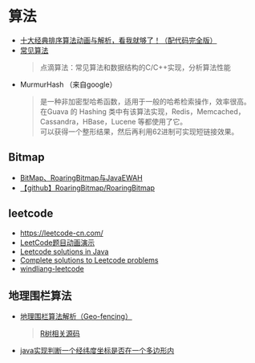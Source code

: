 # 算法
* [十大经典排序算法动画与解析，看我就够了！（配代码完全版）](https://mp.weixin.qq.com/s/vn3KiV-ez79FmbZ36SX9lg)
* [常见算法](https://www.kancloud.cn/digest/pieces-algorithm/163624)
  > 点滴算法：常见算法和数据结构的C/C++实现，分析算法性能
* MurmurHash （来自google）
  > 是一种非加密型哈希函数，适用于一般的哈希检索操作，效率很高。  
在Guava 的 Hashing 类中有该算法实现，Redis，Memcached，Cassandra，HBase，Lucene 等都使用了它。  
可以获得一个整形结果，然后再利用62进制可实现短链接效果。

## Bitmap
* [BitMap、RoaringBitmap与JavaEWAH](https://www.cnblogs.com/fonxian/p/10937882.html)
* [【github】RoaringBitmap/RoaringBitmap](https://github.com/RoaringBitmap/RoaringBitmap)

## leetcode
* https://leetcode-cn.com/
* [LeetCode题目动画演示](https://github.com/MisterBooo/LeetCodeAnimation)
* [Leetcode solutions in Java](https://github.com/gouthampradhan/leetcode)
* [Complete solutions to Leetcode problems](https://github.com/fishercoder1534/Leetcode)
* [windliang-leetcode](https://leetcode.wang/)

## 地理围栏算法
* [地理围栏算法解析（Geo-fencing）](https://www.cnblogs.com/LBSer/p/4471742.html)
  > [R树相关源码](https://github.com/aled/jsi)
* [java实现判断一个经纬度坐标是否在一个多边形内](https://yq.aliyun.com/articles/647149)
